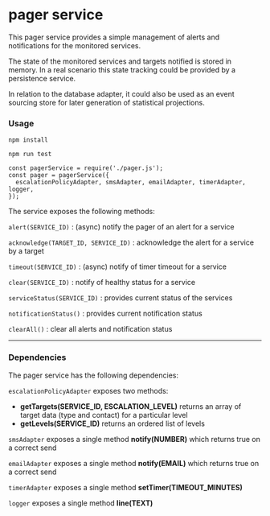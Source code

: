 # pager service

This pager service provides a simple management of alerts and notifications for the monitored services.

The state of the monitored services and targets notified is stored in memory. In a real scenario this state tracking could be provided by a persistence service.

In relation to the database adapter, it could also be used as an event sourcing store for later generation of statistical projections.

### Usage

`npm install`

`npm run test`


```
const pagerService = require('./pager.js');
const pager = pagerService({
  escalationPolicyAdapter, smsAdapter, emailAdapter, timerAdapter, logger,
});
```

The service exposes the following methods:

`alert(SERVICE_ID)` : (async) notify the pager of an alert for a service

`acknowledge(TARGET_ID, SERVICE_ID)` : acknowledge the alert for a service by a target

`timeout(SERVICE_ID)` : (async) notify of timer timeout for a service

`clear(SERVICE_ID)` : notify of healthy status for a service

`serviceStatus(SERVICE_ID)` : provides current status of the services

`notificationStatus()` : provides current notification status

`clearAll()` : clear all alerts and notification status


---

### Dependencies

The pager service has the following dependencies:

`escalationPolicyAdapter` exposes two methods:
- **getTargets(SERVICE_ID, ESCALATION_LEVEL)** returns an array of target data (type and contact) for a particular level
- **getLevels(SERVICE_ID)** returns an ordered list of levels

`smsAdapter` exposes a single method **notify(NUMBER)** which returns true on a correct send 

`emailAdapter` exposes a single method **notify(EMAIL)** which returns true on a correct send 

`timerAdapter` exposes a single method **setTimer(TIMEOUT_MINUTES)**

`logger` exposes a single method **line(TEXT)** 


